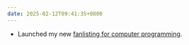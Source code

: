 ```yaml
---
date: 2025-02-12T09:41:35+0800
---
```


* Launched my new [fanlisting for computer programming](https://fan.leilukin.com/programming/).